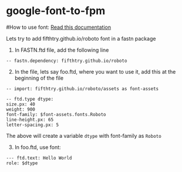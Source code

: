 # google-font-to-fpm

#How to use font: [Read this documentation](https://fpm.dev/how-to/create-font-package/)

Lets try to add fifthtry.github.io/roboto font in a fastn package

1. In FASTN.ftd file, add the following line

```ftd
-- fastn.dependency: fifthtry.github.io/roboto
```

2. In the file, lets say foo.ftd, where you want to use it, add this at the 
   beginning of the file
   
```ftd
-- import: fifthtry.github.io/roboto/assets as font-assets

-- ftd.type dtype:
size.px: 40
weight: 900
font-family: $font-assets.fonts.Roboto
line-height.px: 65
letter-spacing.px: 5
```

The above will create a variable `dtype` with font-family as `Roboto`

3. In foo.ftd, use font:

```ftd
--- ftd.text: Hello World
role: $dtype
```
